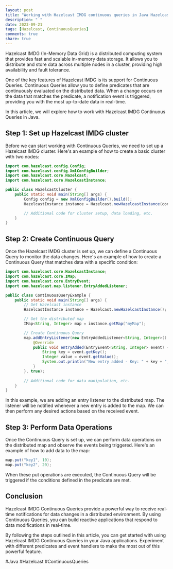 ```yaml
---
layout: post
title: "Working with Hazelcast IMDG continuous queries in Java Hazelcast"
description: " "
date: 2023-09-21
tags: [Hazelcast, ContinuousQueries]
comments: true
share: true
---
```


Hazelcast IMDG (In-Memory Data Grid) is a distributed computing system that provides fast and scalable in-memory data storage. It allows you to distribute and store data across multiple nodes in a cluster, providing high availability and fault tolerance.

One of the key features of Hazelcast IMDG is its support for Continuous Queries. Continuous Queries allow you to define predicates that are continuously evaluated on the distributed data. When a change occurs on the data that matches the predicate, a notification event is triggered, providing you with the most up-to-date data in real-time.

In this article, we will explore how to work with Hazelcast IMDG Continuous Queries in Java.

## Step 1: Set up Hazelcast IMDG cluster

Before we can start working with Continuous Queries, we need to set up a Hazelcast IMDG cluster. Here's an example of how to create a basic cluster with two nodes:

```java
import com.hazelcast.config.Config;
import com.hazelcast.config.XmlConfigBuilder;
import com.hazelcast.core.Hazelcast;
import com.hazelcast.core.HazelcastInstance;

public class HazelcastCluster {
    public static void main(String[] args) {
        Config config = new XmlConfigBuilder().build();
        HazelcastInstance instance = Hazelcast.newHazelcastInstance(config);

        // Additional code for cluster setup, data loading, etc.
    }
}
```

## Step 2: Create Continuous Query

Once the Hazelcast IMDG cluster is set up, we can define a Continuous Query to monitor the data changes. Here's an example of how to create a Continuous Query that matches data with a specific condition:

```java
import com.hazelcast.core.HazelcastInstance;
import com.hazelcast.core.IMap;
import com.hazelcast.core.EntryEvent;
import com.hazelcast.map.listener.EntryAddedListener;

public class ContinuousQueryExample {
    public static void main(String[] args) {
        // Get Hazelcast instance
        HazelcastInstance instance = Hazelcast.newHazelcastInstance();

        // Get the distributed map
        IMap<String, Integer> map = instance.getMap("myMap");

        // Create Continuous Query
        map.addEntryListener(new EntryAddedListener<String, Integer>() {
            @Override
            public void entryAdded(EntryEvent<String, Integer> event) {
                String key = event.getKey();
                Integer value = event.getValue();
                System.out.println("New entry added - Key: " + key + ", Value: " + value);
            }
        }, true);
        
        // Additional code for data manipulation, etc.
    }
}
```

In this example, we are adding an entry listener to the distributed map. The listener will be notified whenever a new entry is added to the map. We can then perform any desired actions based on the received event.

## Step 3: Perform Data Operations

Once the Continuous Query is set up, we can perform data operations on the distributed map and observe the events being triggered. Here's an example of how to add data to the map:

```java
map.put("key1", 10);
map.put("key2", 20);
```

When these put operations are executed, the Continuous Query will be triggered if the conditions defined in the predicate are met.

## Conclusion

Hazelcast IMDG Continuous Queries provide a powerful way to receive real-time notifications for data changes in a distributed environment. By using Continuous Queries, you can build reactive applications that respond to data modifications in real-time.

By following the steps outlined in this article, you can get started with using Hazelcast IMDG Continuous Queries in your Java applications. Experiment with different predicates and event handlers to make the most out of this powerful feature.

#Java #Hazelcast #ContinuousQueries